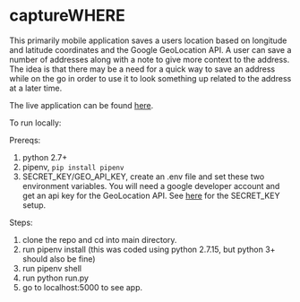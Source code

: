 # captureWHERE

This primarily mobile application saves a users location based on longitude and latitude coordinates and the Google GeoLocation API.
A user can save a number of addresses along with a note to give more context to the address. The idea is that there may be a need for a quick way to save an address while on the go in order to use it to look something up related to the address at a later time. 

The live application can be found [here](https://capturewhere.herokuapp.com).

To run locally:

Prereqs:
 1. python 2.7+
 2. pipenv, `pip install pipenv`
 3. SECRET_KEY/GEO_API_KEY, create an .env file and set these two environment variables. You will need a google developer   account and get an api key for the GeoLocation API. See [here](http://flask.pocoo.org/docs/1.0/config/#SECRET_KEY) for the     SECRET_KEY setup.

Steps:
1. clone the repo and cd into main directory.
2. run pipenv install  (this was coded using python 2.7.15, but python 3+ should also be fine)
3. run pipenv shell
4. run python run.py
5. go to localhost:5000 to see app.

